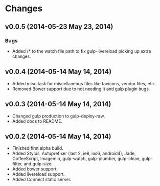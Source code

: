 # Changes
## v0.0.5 (2014-05-23 May 23, 2014)
### Bugs

* Added /* to the watch file path to fix gulp-livereload picking up extra changes.

## v0.0.4 (2014-05-14 May 14, 2014)

* Added misc task for miscellaneous files like favicons, vendor files, etc.
* Removed Bower support due to not needing it and gulp plugin bugs.

## v0.0.3 (2014-05-14 May 14, 2014)

* Changed gulp production to gulp-deploy-raw.
* Added docs to README.

## v0.0.2 (2014-05-14 May 14, 2014)

* Finished first alpha build.
* Added Stylus, Autoprefixer (last 2, ie8, ios6, android4), Jade, CoffeeScript, Imagemin, gulp-watch, gulp-plumber, gulp-clean, gulp-filter, and gulp-size.
* Added bower support.
* Added livereload support.
* Added Connect static server.
